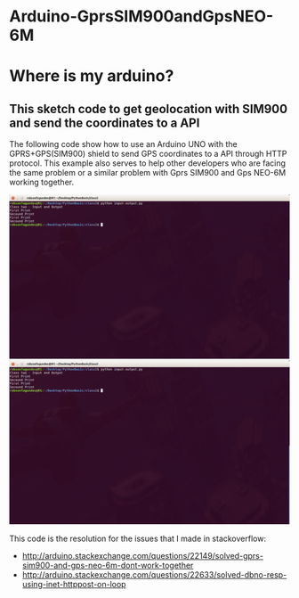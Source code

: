 # Arduino-GprsSIM900andGpsNEO-6M

# Where is my arduino?
This sketch code to get geolocation with SIM900 and send the coordinates to a API 
---------------
The following code show how to use an Arduino UNO with the GPRS+GPS(SIM900) shield to send GPS coordinates to a API through HTTP protocol. 
This example also serves to help other developers who are facing the same problem or a similar problem with Gprs SIM900 and Gps NEO-6M working together.

![](https://github.com/robsonfagundes/basic-python-course/blob/master/images/class2-a.png "Gprs SIM900")
![](https://github.com/robsonfagundes/basic-python-course/blob/master/images/class2-a.png "Gps NEO-6M")

This code is the resolution for the issues that I made in stackoverflow:
- http://arduino.stackexchange.com/questions/22149/solved-gprs-sim900-and-gps-neo-6m-dont-work-together
- http://arduino.stackexchange.com/questions/22633/solved-dbno-resp-using-inet-httppost-on-loop
